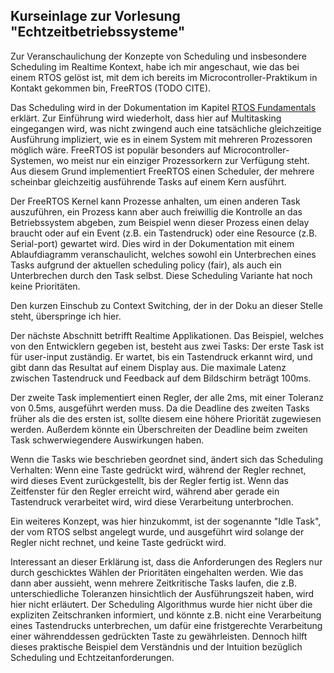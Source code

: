## Kurseinlage zur Vorlesung "Echtzeitbetriebssysteme"
Zur Veranschaulichung der Konzepte von Scheduling und insbesondere Scheduling im
Realtime Kontext, habe ich mir angeschaut, wie das bei einem RTOS gelöst ist,
mit dem ich bereits im Microcontroller-Praktikum in Kontakt gekommen bin,
FreeRTOS (TODO CITE).


Das Scheduling wird in der Dokumentation im Kapitel
[RTOS Fundamentals](https://www.freertos.org/implementation/a00002.html)
erklärt. Zur Einführung wird wiederholt, dass hier auf Multitasking
eingegangen wird, was nicht zwingend auch eine tatsächliche gleichzeitige
Ausführung impliziert, wie es in einem System mit mehreren Prozessoren
möglich wäre. FreeRTOS ist populär besonders auf Microcontroller-Systemen, wo
meist nur ein einziger Prozessorkern zur Verfügung steht. Aus diesem Grund
implementiert FreeRTOS einen Scheduler, der mehrere scheinbar gleichzeitig
ausführende Tasks auf einem Kern ausführt.


Der FreeRTOS Kernel kann Prozesse anhalten, um einen anderen Task auszuführen,
ein Prozess kann aber auch freiwillig die Kontrolle an das Betriebssystem
abgeben, zum Beispiel wenn dieser Prozess einen delay braucht oder auf ein Event
(z.B. ein Tastendruck) oder eine Resource (z.B. Serial-port) gewartet wird.
Dies wird in der Dokumentation mit einem Ablaufdiagramm veranschaulicht,
welches sowohl ein Unterbrechen eines Tasks aufgrund der aktuellen scheduling
policy (fair), als auch ein Unterbrechen durch den Task selbst.
Diese Scheduling Variante hat noch keine Prioritäten.

Den kurzen Einschub zu Context Switching, der in der Doku an dieser Stelle
steht, überspringe ich hier.


Der nächste Abschnitt betrifft Realtime Applikationen.
Das Beispiel, welches von den Entwicklern gegeben ist, besteht aus zwei Tasks:
Der erste Task ist für user-input zuständig. Er wartet, bis ein Tastendruck
erkannt wird, und gibt dann das Resultat auf einem Display aus. Die maximale
Latenz zwischen Tastendruck und Feedback auf dem Bildschirm beträgt 100ms.


Der zweite Task implementiert einen Regler, der alle 2ms, mit einer Toleranz
von 0.5ms, ausgeführt werden muss.
Da die Deadline des zweiten Tasks früher als die des ersten ist, sollte diesem
eine höhere Priorität zugewiesen werden. Außerdem könnte ein Überschreiten der
Deadline beim zweiten Task schwerwiegendere Auswirkungen haben.


Wenn die Tasks wie beschrieben geordnet sind, ändert sich das Scheduling
Verhalten: Wenn eine Taste gedrückt wird, während der Regler rechnet, wird
dieses Event zurückgestellt, bis der Regler fertig ist.
Wenn das Zeitfenster für den Regler erreicht wird, während aber gerade ein
Tastendruck verarbeitet wird, wird diese Verarbeitung unterbrochen.


Ein weiteres Konzept, was hier hinzukommt, ist der sogenannte "Idle Task",
der vom RTOS selbst angelegt wurde, und ausgeführt wird solange der Regler
nicht rechnet, und keine Taste gedrückt wird.


Interessant an dieser Erklärung ist, dass die Anforderungen des Reglers nur
durch geschicktes Wählen der Prioritäten eingehalten werden. Wie das dann aber
aussieht, wenn mehrere Zeitkritische Tasks laufen, die z.B. unterschiedliche
Toleranzen hinsichtlich der Ausführungszeit haben, wird hier nicht erläutert.
Der Scheduling Algorithmus wurde hier nicht über die expliziten Zeitschranken
informiert, und könnte z.B. nicht eine Verarbeitung eines Tastendrucks
unterbrechen, um dafür eine fristgerechte Verarbeitung einer währenddessen
gedrückten Taste zu gewährleisten.
Dennoch hilft dieses praktische Beispiel dem Verständnis und der Intuition
bezüglich Scheduling und Echtzeitanforderungen.
